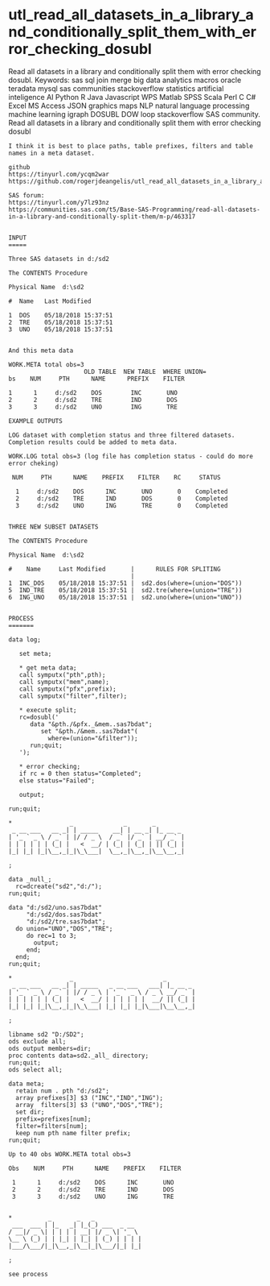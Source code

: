 # utl_read_all_datasets_in_a_library_and_conditionally_split_them_with_error_checking_dosubl
Read all datasets in a library and conditionally split them with error checking dosubl.  Keywords: sas sql join merge big data analytics macros oracle teradata mysql sas communities stackoverflow statistics artificial inteligence AI Python R Java Javascript WPS Matlab SPSS Scala Perl C C# Excel MS Access JSON graphics maps NLP natural language processing machine learning igraph DOSUBL DOW loop stackoverflow SAS community.
    Read all datasets in a library and conditionally split them with error checking dosubl

    I think it is best to place paths, table prefixes, filters and table names in a meta dataset.

    github
    https://tinyurl.com/ycqm2war
    https://github.com/rogerjdeangelis/utl_read_all_datasets_in_a_library_and_conditionally_split_them_with_error_checking_dosubl

    SAS forum:
    https://tinyurl.com/y7lz93nz
    https://communities.sas.com/t5/Base-SAS-Programming/read-all-datasets-in-a-library-and-conditionally-split-them/m-p/463317


    INPUT
    =====

    Three SAS datasets in d:/sd2

    The CONTENTS Procedure

    Physical Name  d:\sd2

    #  Name   Last Modified

    1  DOS    05/18/2018 15:37:51
    2  TRE    05/18/2018 15:37:51
    3  UNO    05/18/2018 15:37:51


    And this meta data

    WORK.META total obs=3
                         OLD TABLE  NEW TABLE  WHERE UNION=
    bs    NUM     PTH      NAME      PREFIX    FILTER

    1      1     d:/sd2    DOS        INC       UNO
    2      2     d:/sd2    TRE        IND       DOS
    3      3     d:/sd2    UNO        ING       TRE

    EXAMPLE OUTPUTS

    LOG dataset with completion status and three filtered datasets.
    Completion results could be added to meta data.

    WORK.LOG total obs=3 (log file has completion status - could do more error cheking)

     NUM     PTH      NAME    PREFIX    FILTER    RC     STATUS

      1     d:/sd2    DOS      INC       UNO       0    Completed
      2     d:/sd2    TRE      IND       DOS       0    Completed
      3     d:/sd2    UNO      ING       TRE       0    Completed


    THREE NEW SUBSET DATASETS

    The CONTENTS Procedure

    Physical Name  d:\sd2

    #    Name     Last Modified       |      RULES FOR SPLITING
                                      |
    1  INC_DOS    05/18/2018 15:37:51 |  sd2.dos(where=(union="DOS"))
    5  IND_TRE    05/18/2018 15:37:51 |  sd2.tre(where=(union="TRE"))
    6  ING_UNO    05/18/2018 15:37:51 |  sd2.uno(where=(union="UNO"))


    PROCESS
    =======

    data log;

       set meta;

       * get meta data;
       call symputx("pth",pth);
       call symputx("mem",name);
       call symputx("pfx",prefix);
       call symputx("filter",filter);

       * execute split;
       rc=dosubl('
          data "&pth./&pfx._&mem..sas7bdat";
             set "&pth./&mem..sas7bdat"(
               where=(union="&filter"));
          run;quit;
       ');

       * error checking;
       if rc = 0 then status="Completed";
       else status="Failed";

       output;

    run;quit;

    *                _              _       _
     _ __ ___   __ _| | _____    __| | __ _| |_ __ _
    | '_ ` _ \ / _` | |/ / _ \  / _` |/ _` | __/ _` |
    | | | | | | (_| |   <  __/ | (_| | (_| | || (_| |
    |_| |_| |_|\__,_|_|\_\___|  \__,_|\__,_|\__\__,_|

    ;

    data _null_;
      rc=dcreate("sd2","d:/");
    run;quit;

    data "d:/sd2/uno.sas7bdat"
         "d:/sd2/dos.sas7bdat"
         "d:/sd2/tre.sas7bdat";
      do union="UNO","DOS","TRE";
         do rec=1 to 3;
           output;
         end;
      end;
    run;quit;

    *                _                         _
     _ __ ___   __ _| | _____   _ __ ___   ___| |_ __ _
    | '_ ` _ \ / _` | |/ / _ \ | '_ ` _ \ / _ \ __/ _` |
    | | | | | | (_| |   <  __/ | | | | | |  __/ || (_| |
    |_| |_| |_|\__,_|_|\_\___| |_| |_| |_|\___|\__\__,_|

    ;

    libname sd2 "D:/SD2";
    ods exclude all;
    ods output members=dir;
    proc contents data=sd2._all_ directory;
    run;quit;
    ods select all;

    data meta;
      retain num . pth "d:/sd2";
      array prefixes[3] $3 ("INC","IND","ING");
      array  filters[3] $3 ("UNO","DOS","TRE");
      set dir;
      prefix=prefixes[num];
      filter=filters[num];
      keep num pth name filter prefix;
    run;quit;

    Up to 40 obs WORK.META total obs=3

    Obs    NUM     PTH      NAME    PREFIX    FILTER

     1      1     d:/sd2    DOS      INC       UNO
     2      2     d:/sd2    TRE      IND       DOS
     3      3     d:/sd2    UNO      ING       TRE


    *          _       _   _
     ___  ___ | |_   _| |_(_) ___  _ __
    / __|/ _ \| | | | | __| |/ _ \| '_ \
    \__ \ (_) | | |_| | |_| | (_) | | | |
    |___/\___/|_|\__,_|\__|_|\___/|_| |_|

    ;

    see process
